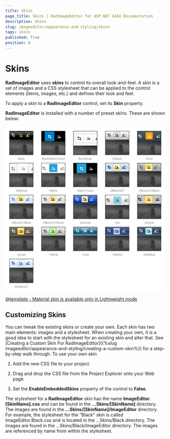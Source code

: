 ```yaml
---
title: Skins
page_title: Skins | RadImageEditor for ASP.NET AJAX Documentation
description: Skins
slug: imageeditor/appearance-and-styling/skins
tags: skins
published: True
position: 0
---
```


# Skins



**RadImageEditor** uses **skins** to control its overall look-and-feel. A skin is a set of images and a CSS stylesheet that can be applied to the control elements (items, images, etc.) and defines their look and feel.

To apply a skin to a **RadImageEditor** control, set its **Skin** property.

**RadImageEditor** is installed with a number of preset skins. These are shown below:


![RadImageEditor-skins](images/imageeditor-skins.png) 


 @[template - Material skin is available only in Lightweight mode](/_templates/common/skins-notes.md#material-only-in-lightweight) 




## Customizing Skins

You can tweak the existing skins or create your own. Each skin has two main elements: images and a stylesheet. When creating your own, it is a good idea to start with the stylesheet for an existing skin and alter that. See [Creating a Custom Skin For RadImageEditor]({%slug imageeditor/appearance-and-styling/creating-a-custom-skin%}) for a step-by-step walk through. To use your own skin

1. Add the new CSS file to your project.

1. Drag and drop the CSS file from the Project Explorer onto your Web page.

1. Set the **EnableEmbeddedSkins** property of the control to **False**.

The stylesheet for a **RadImageEditor** skin has the name **ImageEditor.[SkinName].css** and can be found in the **...Skins/[SkinName]** directory. The images are found in the **...Skins/[SkinName]/ImageEditor** directory. For example, the stylesheet for the "Black" skin is called ImageEditor.Black.css and is located in the ...Skins/Black directory. The images are found in the ...Skins/Black/ImageEditor directory. The images are referenced by name from within the stylesheet.
